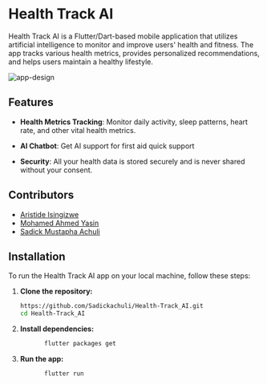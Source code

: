 # Health Track AI

Health Track AI is a Flutter/Dart-based mobile application that utilizes artificial intelligence to monitor and improve users' health and fitness. The app tracks various health metrics, provides personalized recommendations, and helps users maintain a healthy lifestyle.

![app-design](https://github.com/Sadickachuli/Health-Track_AI/assets/116743995/a4fad4d3-0d00-49e1-a987-c1f6e9b5b9dc)


## Features

- **Health Metrics Tracking**: Monitor daily activity, sleep patterns, heart rate, and other vital health metrics.

- **AI Chatbot**: Get AI support for first aid quick support

- **Security**: All your health data is stored securely and is never shared without your consent.

## Contributors
- [Aristide Isingizwe](https://github.com/aristideI/)
-  [Mohamed Ahmed Yasin](https://github.com/Mohamedayasin/)
-  [Sadick Mustapha Achuli](https://github.com/sadickachuli/)

## Installation

To run the Health Track AI app on your local machine, follow these steps:

1. **Clone the repository:**
   ```sh
   https://github.com/Sadickachuli/Health-Track_AI.git
   cd Health-Track_AI
   ```

2. **Install dependencies:**

```sh
          flutter packages get
```

3. **Run the app:**

```sh
          flutter run
```
